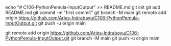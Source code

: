 echo "# C106-PythonPemula-InputOutput" >> README.md
git init
git add README.md
git commit -m "first commit"
git branch -M main
git remote add origin https://github.com/Aries-Indrabayu/C106-PythonPemula-InputOutput.git
git push -u origin main

git remote add origin https://github.com/Aries-Indrabayu/C106-PythonPemula-InputOutput.git
git branch -M main
git push -u origin main
